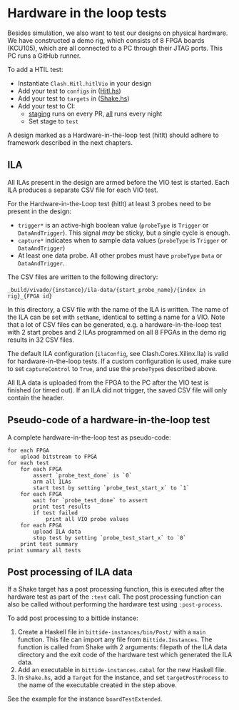 <!--
SPDX-FileCopyrightText: 2022-2024 Google LLC

SPDX-License-Identifier: Apache-2.0
-->

# Hardware in the loop tests
Besides simulation, we also want to test our designs on physical hardware. We
have constructed a demo rig, which consists of 8 FPGA boards (KCU105), which are
all connected to a PC through their JTAG ports. This PC runs a GitHub runner.

To add a HTIL test:

- Instantiate `Clash.Hitl.hitlVio` in your design
- Add your test to `configs` in ([Hitl.hs](/bittide-instances/bin/Hitl.hs))
- Add your test to `targets` in ([Shake.hs](/bittide-shake/bin/Shake.hs))
- Add your test to CI:
  - [staging](/.github/synthesis/staging.json) runs on every PR,
    [all](/.github/synthesis/all.json) runs every night
  - Set stage to `test`

A design marked as a Hardware-in-the-loop test (hitlt) should adhere to
framework described in the next chapters.

## ILA
All ILAs present in the design are armed before the VIO test is started. Each
ILA produces a separate CSV file for each VIO test.

For the Hardware-in-the-Loop test (hitlt) at least 3 probes need to be present
in the design:
- `trigger*` is an active-high boolean value (`probeType` is `Trigger` or
`DataAndTrigger`). This signal _may_ be sticky, but a single cycle is enough.
- `capture*` indicates when to sample data values (`probeType` is `Trigger` or
`DataAndTrigger`)
- At least one data probe. All other probes must have `probeType` `Data` or
`DataAndTrigger`.

The CSV files are written to the following directory:

```
_build/vivado/{instance}/ila-data/{start_probe_name}/{index in rig}_{FPGA id}
```

In this directory, a CSV file with the name of the ILA is written. The name of
the ILA can be set with `setName`, identical to setting a name for a VIO. Note
that a lot of CSV files can be generated, e.g. a hardware-in-the-loop test with
2 start probes and 2 ILAs programmed on all 8 FPGAs in the demo rig results in
32 CSV files.

The default ILA configuration (`ilaConfig`, see Clash.Cores.Xilinx.Ila) is valid
for hardware-in-the-loop tests. If a custom configuration is used, make sure to
set `captureControl` to `True`, and use the `probeType`s described above.

All ILA data is uploaded from the FPGA to the PC after the VIO test is finished
(or timed out). If an ILA did not trigger, the saved CSV file will only contain
the header.


## Pseudo-code of a hardware-in-the-loop test
A complete hardware-in-the-loop test as pseudo-code:
```
for each FPGA
    upload bitstream to FPGA
for each test
    for each FPGA
        assert `probe_test_done` is `0`
        arm all ILAs
        start test by setting `probe_test_start_x` to `1`
    for each FPGA
        wait for `probe_test_done` to assert
        print test results
        if test failed
            print all VIO probe values
    for each FPGA
        upload ILA data
        stop test by setting `probe_test_start_x` to `0`
    print test summary
print summary all tests
```


## Post processing of ILA data
If a Shake target has a post processing function, this is executed after the
hardware test as part of the `:test` call. The post processing function can also
be called without performing the hardware test using `:post-process`.

To add post processing to a bittide instance:

1. Create a Haskell file in `bittide-instances/bin/Post/` with a `main`
function. This file can import any file from `Bittide.Instances`. The function
is called from Shake with 2 arguments: filepath of the ILA data directory and
the exit code of the hardware test which generated the ILA data.
2. Add an executable in `bittide-instances.cabal` for the new Haskell file.
3. In `Shake.hs`, add a `Target` for the instance, and set `targetPostProcess`
to the name of the executable created in the step above.

See the example for the instance `boardTestExtended`.
